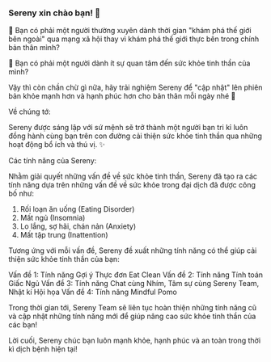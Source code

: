 ### Sereny xin chào bạn! 👋
📌 Bạn có phải một người thường xuyên dành thời gian "khám phá thế giới bên ngoài" qua mạng xã hội thay vì khám phá thế giới thực bên trong chính bản thân mình?

📌 Bạn có phải một người dành ít sự quan tâm đến sức khỏe tinh thần của mình?

Vậy thì còn chần chừ gì nữa, hãy trải nghiệm Sereny để "cập nhật" lên phiên bản khỏe mạnh hơn và hạnh phúc hơn cho bản thân mỗi ngày nhé 🥰

Về chúng tớ:

Sereny được sáng lập với sứ mệnh sẽ trở thành một người bạn tri kỉ luôn đồng hành cùng bạn trên con đường cải thiện sức khỏe tinh thần qua những hoạt động bổ ích và thú vị. ✨

Các tính năng của Sereny:

Nhằm giải quyết những vấn đề về sức khỏe tinh thần, Sereny đã tạo ra các tính năng dựa trên những vấn đề về sức khỏe trong đại dịch đã được công bố như:

1. Rối loạn ăn uống (Eating Disorder)
2. Mất ngủ (Insomnia)
3. Lo lắng, sợ hãi, chán nản (Anxiety)
4. Mất tập trung (Inattention)

Tương ứng với mỗi vấn đề, Sereny đề xuất những tính năng có thể giúp cải thiện sức khỏe tinh thần của bạn:

Vấn đề 1: Tính năng Gợi ý Thực đơn Eat Clean
Vấn đề 2: Tính năng Tính toán Giấc Ngủ
Vấn đề 3: Tính năng Chat cùng Nhím, Tâm sự cùng Sereny Team, Nhật kí Hội họa 
Vấn đề 4: Tính năng Mindful Pomo

Trong thời gian tới, Sereny Team sẽ liên tục hoàn thiện những tính năng cũ và cập nhật những tính năng mới để giúp nâng cao sức khỏe tinh thần của các bạn!

Lời cuối, Sereny chúc bạn luôn mạnh khỏe, hạnh phúc và an toàn trong thời kì dịch bệnh hiện tại! 
